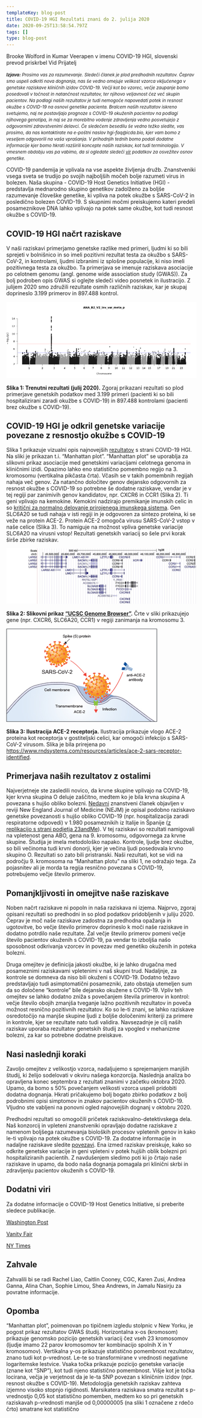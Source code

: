 ```yaml
---
templateKey: blog-post
title: COVID-19 HGI Rezultati znani do 2. julija 2020
date: 2020-09-25T13:58:54.797Z
tags: []
type: blog-post
---
```


Brooke Wolford in Kumar Veerapen v imenu COVID-19 HGI, slovenski prevod priskrbel Vid Prijatelj


<small>
<em>
<strong>Izjava:</strong> Prosimo vas za razumevanje. Sledeči članek je plod predhodnih rezultatov. Čeprav smo uspeli odkriti nova dognanja, nas še vedno omejuje velikost vzorca vključenega v genetske raziskave kliničnih izidov COVID-19. Večji kot bo vzorec, večje zaupanje bomo posedovali v točnost in natančnost rezultatov, ter njihovo veljavnost čez več skupin pacientov. Na podlagi naših rezultatov je tudi nemogoče napovedati potek in resnost okužbe s COVID-19 na osnovi genetike pacienta. Bralcem naših rezultatov iskreno svetujemo, naj ne postavljajo prognoze s COVID-19 okuženih pacientov na podlagi njihovega genotipa, in naj se za morebitno vodenje zdravljenja vedno posvetujejo z odgovornimi zdravstvenimi delavci. Če sledečem besedilu še vedno težko sledite, vas prosimo, da nas kontaktirate na e-poštni naslov hgi-faq@icda.bio, kjer vam bomo z veseljem odgovorili na vaša vprašanja. V prihodnjih tednih bomo podali dodatne informacije kjer bomo hkrati razširili koncepte naših raziskav, kot tudi terminologijo. V vmesnem obdobju vas pa vabimo, da si ogledate sledeči  <a href="https://medlineplus.gov/genetics/understanding/" target="_blank" rel="noopener noreferrer">vir</a> podatkov za osvežitev osnov genetike.
</em>
</small>

COVID-19 pandemija je vplivala na vse aspekte življenja družb. Znanstveniki vsega sveta se trudijo po svojih najboljših močeh bolje razumeti virus in bolezen. Naša skupina - COVID-19 Host Genetics Initiative (HGI) - predstavlja mednarodno skupino genetikov zadolženo za boljše razumevanje človeške genetike, ki vpliva na potek okužbe s SARS-CoV-2 in posledično bolezen COVID-19. S skupnimi močmi preiskujemo kateri predeli posameznikove DNA lahko vplivajo na potek same okužbe, kot tudi resnost okužbe s COVID-19.

## COVID-19 HGI načrt raziskave

V naši raziskavi primerjamo genetske razlike med primeri, ljudmi ki so bili sprejeti v bolnišnico in so imeli pozitivni rezultat testa za okužbo s SARS-CoV-2, in kontrolami, ljudmi izbranimi iz splošne populacije, ki niso imeli pozitivnega testa za okužbo. Ta primerjava se imenuje raziskava asociacije po celotnem genomu (angl. genome wide association study (GWAS)). Za bolj podroben opis GWAS si oglejte sledeči video posnetek in ilustracijo. Z julijem 2020 smo združili rezultate osmih različnih raziskav, kar je skupaj doprineslo 3.199 primerov in 897.488 kontrol.


![Slika 1: Trenutni rezultati (julij 2020).](scicomm_blog_post_20200924.png)
<figcaption class="manual-md-inline-caption">
<strong>Slika 1: Trenutni rezultati (julij 2020).</strong> Zgoraj prikazani rezultati so plod primerjave genetskih podatkov med 3.199 primeri (pacienti ki so bili hospitalizirani zaradi okužbe s COVID-19) in 897.488 kontrolami (pacienti brez okužbe s COVID-19).
</figcaption>

## COVID-19 HGI je odkril genetske variacije povezane z resnostjo okužbe s COVID-19

Slika 1 prikazuje vizualni opis najnovejših [rezultatov](/results/) s strani COVID-19 HGI. Na sliki je prikazan t.i. “Manhattan plot”. “Manhattan plot” se uporablja za slikovni prikaz asociacije med genetskimi variacijami celotnega genoma in kliničnimi izidi. Opazimo lahko eno statistično pomembno regijo na 3. kromosomu (vertikalna pikčasta črta). Včasih se v takih pomembnih regijah nahaja več genov. Za natančno določitev genov dejansko odgovornih za resnost okužbe s COVID-19 so potrebne še dodatne raziskave, vendar je v tej regiji par zanimivih genov kandidatov, npr. CXCR6 in CCR1 (Slika 2). Ti geni vplivajo na kemokine. Kemokini nadzirajo premikanje imunskih celic in so [kritični za normalno delovanje prirojenega imunskega sistema](https://www.ncbi.nlm.nih.gov/pmc/articles/PMC4448619/). Gen SLC6A20 se tudi nahaja v isti regiji in je odgovoren za sintezo proteina, ki se veže na protein ACE-2. Protein ACE-2 omogoča virusu SARS-CoV-2 vstop v naše celice (Slika 3). To namiguje na možnost vpliva genetske variacije SLC6A20 na virusni vstop! Rezultati genetskih variacij so šele prvi korak širše zbirke raziskav.


![Slika 2: Slikovni prikaz “UCSC Genome Browser”.](hgt_genome_32a4d_7bc390.jpg)
<figcaption class="manual-md-inline-caption">
<strong>Slika 2: Slikovni prikaz <a href="https://genome.ucsc.edu" target="_blank" rel="noopener noreferrer">“UCSC Genome Browser”</a>.</strong> Črte v sliki prikazujejo gene (npr. CXCR6, SLC6A20, CCR1) v regiji zanimanja na kromosomu 3.
</figcaption>

![ACE-2 receptor illustration](unnamed.png)
<figcaption class="manual-md-inline-caption">
<strong>Slika 3: Ilustracija ACE-2 receptorja.</strong> Ilustracija prikazuje vlogo ACE-2 proteina kot receptorja v gostiteljski celici, kar omogoči infekcijo s SARS-CoV-2 virusom. Slika je bila prirejena po <a href="https://www.rndsystems.com/resources/articles/ace-2-sars-receptor-identified" target="_blank" rel="noopener noreferrer">https://www.rndsystems.com/resources/articles/ace-2-sars-receptor-identified</a>.
</figcaption>

## Primerjava naših rezultatov z ostalimi

Najverjetneje ste zasledili novico, da krvne skupine vplivajo na COVID-19, kjer krvna skupina O deluje zaščitno, medtem ko je bila krvna skupina A povezana s hujšo obliko bolezni. [Nedavni](https://www.nejm.org/doi/full/10.1056/NEJMoa2020283) znanstveni članek objavljen v reviji New England Journal of Medicine (NEJM) je opisal podobno raziskavo genetske povezanosti s hujšo obliko COVID-19 (npr. hospitalizacija zaradi respiratorne odpovedi) v 1.980 posameznikih iz Italije in Španije ([z replikacijo s strani podjetja 23andMe](https://www.medrxiv.org/content/10.1101/2020.09.04.20188318v1)). V tej raziskavi so rezultati namigovali na vpletenost gena ABO, gena na 9. kromosomu, odgovornega za krvne skupine. Študija je imela metodološko napako. Kontrole, ljudje brez okužbe, so bili večinoma tudi krvni donorji, kjer je večina ljudi posedovala krvno skupino O. Rezultati so zato bili pristranski. Naši rezultati, kot se vidi na področju 9. kromosoma na “Manhattan plotu” na sliki 1, ne odražajo tega. Za pojasnitev ali je morda ta regija resnično povezana s COVID-19, potrebujemo večje število primerov.

## Pomanjkljivosti in omejitve naše raziskave

Noben načrt raziskave ni popoln in naša raziskava ni izjema. Najprvo, zgoraj opisani rezultati so predhodni in so plod podatkov pridobljenih v juliju 2020. Čeprav je moč naše raziskave zadostna za predhodna opažanja in ugotovitve, bo večje število primerov doprineslo k moči naše raziskave in dodatno potrdilo naše rezultate. Žal večje število primerov pomeni večje število pacientov okuženih s COVID-19, pa vendar to izboljša našo sposobnost odkrivanja vzorcev in povezav med genetiko okuženih in poteka bolezni.

Druga omejitev je definicija jakosti okužbe, ki je lahko drugačna med posameznimi raziskavami vpletenimi v naš skupni trud. Nadaljnje, za kontrole se domneva da niso bili okuženi s COVID-19. Dodatno težavo predstavljajo tudi asimptomatični posamezniki, zato obstaja utemeljen sum da so določene “kontrole” bile dejansko okužene s COVID-19. Vpliv teh omejitev se lahko dodatno zniža s povečanjem števila primerov in kontrol: večje število obojih zmanjša tveganje lažno pozitivnih rezultatov in poveča možnost resnično pozitivnih rezultatov. Ko so le-ti znani, se lahko raziskave osredotočijo na manjše skupine ljudi z boljše določenimi kriteriji za primere in kontrole, kjer se rezultate nato tudi validira. Navsezadnje je cilj naših raziskav uporaba rezultatov genetskih študij za vpogled v mehanizme bolezni, za kar so potrebne dodatne preiskave.

## Nasi naslednji koraki

Zavoljo omejitev z velikostjo vzorca, nadaljujemo s sprejemanjem manjših študij, ki želijo sodelovati v okviru našega konzorcija. Naslednja analiza bo opravljena konec septembra z rezultati znanimi v začetku oktobra 2020. Upamo, da bomo s 50% povečanjem velikosti vzorca uspeli pridobiti dodatna dognanja. Hkrati pričakujemo bolj bogato zbirko podatkov z bolj podrobnimi opisi simptomov in znakov pacientov okuženih s COVID-19. Vljudno ste vabljeni na ponovni ogled najnovejših dognanj v oktobru 2020.

Predhodni rezultati so omogočili pričetek raziskovalno-detektivskega dela. Naš konzorcij in vpleteni znanstveniki opravljajo dodatne raziskave z namenom boljšega razumevanja bioloških procesov vpletenih genov in kako le-ti vplivajo na potek okužbe s COVID-19. Za dodatne informacije in nadaljne raziskave sledite [povezavi](/2020-06-29-in-silico-follow-up-results/). Ena izmed raziskav preiskuje, kako so odkrite genetske variacije in geni vpleteni v potek hujših oblik bolezni pri hospitaliziranih pacientih. Z navdušenjem sledimo poti ki jo črtajo naše raziskave in upamo, da bodo naša dognanja pomagala pri klinični skrbi in zdravljenju pacientov okuženih s COVID-19.


## Dodatni viri

Za dodatne informacije o COVID-19 Host Genetics Initiative, si preberite sledece publikacije.


[Washington Post](https://www.washingtonpost.com/opinions/2020/04/27/covid-19-quickly-kills-some-while-others-dont-show-symptoms-can-genetics-explain-this/)

[Vanity Fair](https://www.vanityfair.com/news/2020/04/genetic-chances-of-dying-from-coronavirus)

[NY Times](https://www.nytimes.com/2020/06/03/health/coronavirus-blood-type-genetics.html)

## Zahvale

Zahvalili bi se radi Rachel Liao, Caitlin Cooney, CGC, Karen Zusi, Andrea Ganna, Alina Chan, Sophie Limou, Shea Andrews, in Jamalu Nasirju za povratne informacije.

## Opomba
“Manhattan plot”, poimenovan po tipičnem izgledu stolpnic v New Yorku, je pogost prikaz rezultatov GWAS študij. Horizontalna x-os (kromosom) prikazuje genomsko pozicijo genetskih variacij čez vseh 23 kromosomov (ljudje imamo 22 parov kromosomov ter kombinacijo spolnih X in Y kromosomov). Vertikalna y-os prikazuje statistično pomembnost rezultatov, znano tudi kot p-vrednost. Le-te so transformirane v vrednosti negativne logaritemske lestvice. Vsaka točka prikazuje pozicijo genetske variacije (znane kot “SNP”), kot tudi njeno statistično pomembnost. Višje kot je točka locirana, večja je verjetnost da je le-ta SNP povezan s kliničnim izidov (npr. resnost okužbe s COVID-19). Metodologija genetskih raziskav zahteva izjemno visoko stopnjo rigidnosti. Marsikatera raziskava smatra rezultat s p-vrednostjo 0,05 kot statistično pomemben, medtem ko so pri genetskih raziskavah p-vrednosti manjše od 0,00000005 (na sliki 1 označene z rdečo črto) smatrane kot statistično
